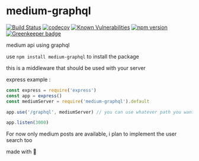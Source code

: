 # medium-graphql

[![Build Status](https://travis-ci.org/Wizyma/medium-graphql.svg?branch=master)](https://travis-ci.org/Wizyma/medium-graphql)
[![codecov](https://codecov.io/gh/Wizyma/medium-graphql/branch/master/graph/badge.svg)](https://codecov.io/gh/jsparanoguy/medium-graphql)
[![Known Vulnerabilities](https://snyk.io/test/github/jsparanoguy/medium-graphql/badge.svg)](https://snyk.io/test/github/jsparanoguy/medium-graphql)
[![npm version](https://badge.fury.io/js/medium-graphql.svg)](https://badge.fury.io/js/medium-graphql)
[![Greenkeeper badge](https://badges.greenkeeper.io/Wizyma/medium-graphql.svg)](https://greenkeeper.io/)

medium api using graphql

use ``npm install medium-graphql`` to install the package

this is a middleware that should be used with your server 

express example :
```javascript
const express = require('express')
const app = express()
const mediumServer = require('medium-graphql').default

app.use('/graphql', mediumServer) // you can use whatever path you want for the middleware

app.listen(3000)
```
For now only medium posts are available, i plan to implement the user search too

made with :heartbeat:
